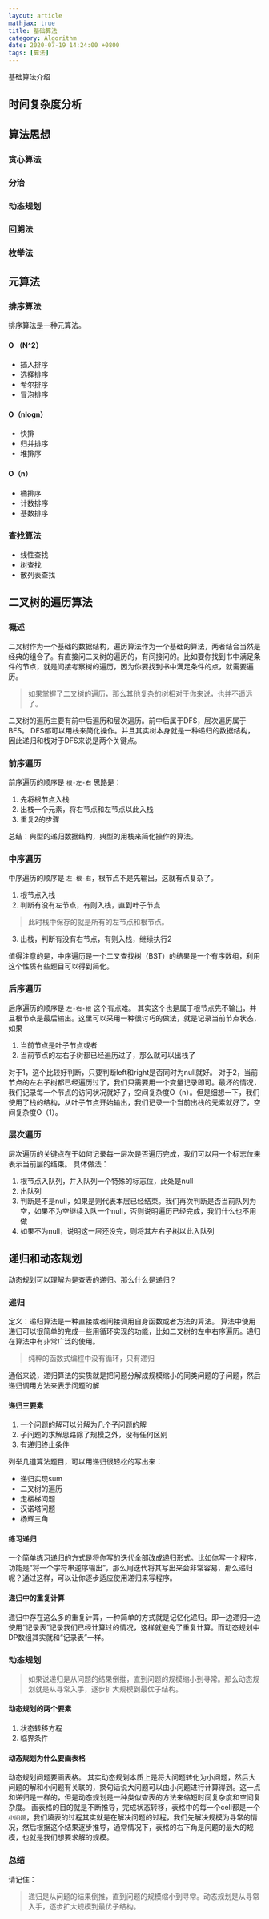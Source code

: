 ```yaml
---
layout: article
mathjax: true
title: 基础算法
category: Algorithm
date: 2020-07-19 14:24:00 +0800
tags: [算法]
---
```

基础算法介绍

## 时间复杂度分析
## 算法思想
### 贪心算法
### 分治
### 动态规划
### 回溯法
### 枚举法
## 元算法
### 排序算法
排序算法是一种元算法。

#### O （N^2）
+ 插入排序
+ 选择排序
+ 希尔排序
+ 冒泡排序

#### O（nlogn）
* 快排
* 归并排序
* 堆排序

#### O（n）
+ 桶排序
+ 计数排序
+ 基数排序

### 查找算法
+ 线性查找
+ 树查找
+ 散列表查找

## 二叉树的遍历算法
### 概述
二叉树作为一个基础的数据结构，遍历算法作为一个基础的算法，两者结合当然是经典的组合了。有直接问二叉树的遍历的，有间接问的。比如要你找到书中满足条件的节点，就是间接考察树的遍历，因为你要找到书中满足条件的点，就需要遍历。
> 如果掌握了二叉树的遍历，那么其他复杂的树相对于你来说，也并不遥远了。

二叉树的遍历主要有前中后遍历和层次遍历。前中后属于DFS，层次遍历属于BFS。
DFS都可以用栈来简化操作。并且其实树本身就是一种递归的数据结构，因此递归和栈对于DFS来说是两个关键点。

### 前序遍历
前序遍历的顺序是 `根-左-右`
思路是：
1. 先将根节点入栈
2. 出栈一个元素，将右节点和左节点以此入栈
3. 重复2的步骤

总结：典型的递归数据结构，典型的用栈来简化操作的算法。

### 中序遍历
中序遍历的顺序是 `左-根-右`，根节点不是先输出，这就有点复杂了。
1. 根节点入栈
2. 判断有没有左节点，有则入栈，直到叶子节点
> 此时栈中保存的就是所有的左节点和根节点。

3. 出栈，判断有没有右节点，有则入栈，继续执行2

值得注意的是，中序遍历是一个二叉查找树（BST）的结果是一个有序数组，利用这个性质有些题目可以得到简化。

### 后序遍历
后序遍历的顺序是 `左-右-根`
这个有点难。
其实这个也是属于根节点先不输出，并且根节点是最后输出。这里可以采用一种很讨巧的做法，就是记录当前节点状态，如果
1. 当前节点是叶子节点或者
2. 当前节点的左右子树都已经遍历过了，那么就可以出栈了

对于1，这个比较好判断，只要判断left和right是否同时为null就好。
对于2，当前节点的左右子树都已经遍历过了，我们只需要用一个变量记录即可。最坏的情况，我们记录每一个节点的访问状况就好了，空间复杂度O（n）。但是细想一下，我们使用了栈的结构，从叶子节点开始输出，我们记录一个当前出栈的元素就好了，空间复杂度O（1）。

### 层次遍历
层次遍历的关键点在于如何记录每一层次是否遍历完成，我们可以用一个标志位来表示当前层的结束。
具体做法：
1. 根节点入队列，并入队列一个特殊的标志位，此处是null
2. 出队列
3. 判断是不是null，如果是则代表本层已经结束。我们再次判断是否当前队列为空，如果不为空继续入队一个null，否则说明遍历已经完成，我们什么也不用做
4. 如果不为null，说明这一层还没完，则将其左右子树以此入队列

## 递归和动态规划
动态规划可以理解为是查表的递归。那么什么是递归？
### 递归
定义：递归算法是一种直接或者间接调用自身函数或者方法的算法。
算法中使用递归可以很简单的完成一些用循环实现的功能，比如二叉树的左中右序遍历。递归在算法中有非常广泛的使用。
> 纯粹的函数式编程中没有循环，只有递归

通俗来说，递归算法的实质就是把问题分解成规模缩小的同类问题的子问题，然后递归调用方法来表示问题的解

#### 递归三要素
1. 一个问题的解可以分解为几个子问题的解
2. 子问题的求解思路除了规模之外，没有任何区别
3. 有递归终止条件

列举几道算法题目，可以用递归很轻松的写出来：
+ 递归实现sum
+ 二叉树的遍历
+ 走楼梯问题
+ 汉诺塔问题
+ 杨辉三角

#### 练习递归
一个简单练习递归的方式是将你写的迭代全部改成递归形式。比如你写一个程序，功能是“将一个字符串逆序输出”，那么用迭代将其写出来会非常容易，那么递归呢？通过这样，可以让你逐步适应使用递归来写程序。

#### 递归中的重复计算
递归中存在这么多的重复计算，一种简单的方式就是记忆化递归。即一边递归一边使用“记录表”记录我们已经计算过的情况，这样就避免了重复计算。而动态规划中DP数组其实就和“记录表”一样。

### 动态规划
> 如果说递归是从问题的结果倒推，直到问题的规模缩小到寻常。那么动态规划就是从寻常入手，逐步扩大规模到最优子结构。

#### 动态规划的两个要素
1. 状态转移方程
2. 临界条件

#### 动态规划为什么要画表格
动态规划问题要画表格。
其实动态规划本质上是将大问题转化为小问题，然后大问题的解和小问题有关联的，换句话说大问题可以由小问题进行计算得到。这一点和递归是一样的，但是动态规划是一种类似查表的方法来缩短时间复杂度和空间复杂度。
画表格的目的就是不断推导，完成状态转移，表格中的每一个cell都是一个`小问题`，我们填表的过程其实就是在解决问题的过程，我们先解决规模为寻常的情况，然后根据这个结果逐步推导，通常情况下，表格的右下角是问题的最大的规模，也就是我们想要求解的规模。

### 总结
请记住：

> 递归是从问题的结果倒推，直到问题的规模缩小到寻常。动态规划是从寻常入手，逐步扩大规模到最优子结构。